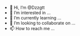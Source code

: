- 👋 Hi, I’m @Dzzgtt
- 👀 I’m interested in ...
- 🌱 I’m currently learning ...
- 💞️ I’m looking to collaborate on ...
- 📫 How to reach me ...

<!---
Dzzgtt/Dzzgtt is a ✨ special ✨ repository because its `README.md` (this file) appears on your GitHub profile.
You can click the Preview link to take a look at your changes.
--->
